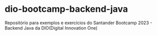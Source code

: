 # dio-bootcamp-backend-java
Repositório para exemplos e exercícios do Santander Bootcamp 2023 - Backend Java da DIO(Digital Innovation One)
